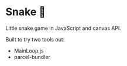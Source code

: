 # Snake 🐍

Little snake game in JavaScript and canvas API.

Built to try two tools out:

- MainLoop.js
- parcel-bundler
